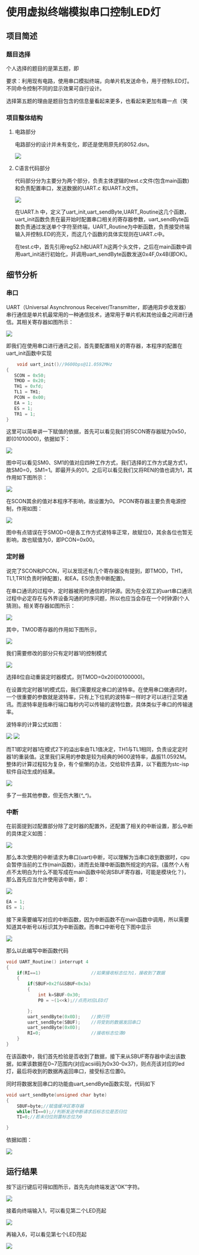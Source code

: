 # 使用虚拟终端模拟串口控制LED灯
## 项目简述
### 题目选择
个人选择的题目的是第五题，即

要求：利用现有电路，使用串口模拟终端，向单片机发送命令，用于控制LED灯。不同命令控制不同的显示效果可自行设计。

选择第五题的理由是题目包含的信息量看起来更多，也看起来更加有趣一点（笑
### 项目整体结构
1. 电路部分

   电路部分的设计并未有变化，即还是使用原先的8052.dsn。

   <img src="./8052.png">
2. C语言代码部分
   
   代码部分分为主要分为两个部分，负责主体逻辑的test.c文件(包含main函数)和负责配置串口，发送数据的UART.c 和UART.h文件。

   <img src="./代码部分.png">

   在UART.h 中，定义了uart_init,uart_sendByte,UART_Routine这几个函数，uart_init函数负责在最开始时配置串口相关的寄存器参数，uart_sendByte函数负责通过发送单个字符至终端，UART_Routine为中断函数，负责接受终端输入并控制LED的亮灭，而这几个函数的具体实现则在UART.c中。

   在test.c中，首先引用reg52.h和UART.h这两个头文件，之后在main函数中调用uart_init进行初始化，并调用uart_sendByte函数发送0x4F,0x4B(即OK)。
## 细节分析
### 串口
UART（Universal Asynchronous Receiver/Transmitter，即通用异步收发器）串行通信是单片机最常用的一种通信技术，通常用于单片机和其他设备之间进行通信。其相关寄存器如图所示：

<img src="寄存器.png">

即我们在使用串口进行通讯之前，首先要配置相关的寄存器，本程序的配置在uart_init函数中实现
```c
	void uart_init()//9600bps@11.0592MHz
{
   SCON = 0x50;
   TMOD = 0x20;
   TH1 = 0xfd;
   TL1 = TH1;
   PCON = 0x00;
   EA = 1;
   ES = 1;
   TR1 = 1;
}
```

这里可以简单讲一下赋值的依据，首先可以看见我们将SCON寄存器赋为0x50，即(01010000)，依据如下：

<img src="SCON.png">

图中可以看见SM0、SM1的值对应四种工作方式，我们选择的工作方式是方式1，故SM0=0，SM1=1。即最开头的01，之后可以看见我们又将REN的值也调为1，其作用如下图所示：

<img src="REN.png">

在SCON其余的值对本程序不影响，故设置为0。
PCON寄存器主要负责电源控制，作用如图：

<img src="PCON.png">

图中有点错误在于SMOD=0是各工作方式波特率正常，故赋位0，其余各位也暂无影响，故也赋值为0，即PCON=0x00。

### 定时器
说完了SCON和PCON，可以发现还有几个寄存器没有提到，即TMOD，TH1，TL1,TR1(负责时钟配置)，和EA，ES(负责中断配置)。

在串口通讯的过程中，定时器被用作通信的时钟源。因为在全双工的uart串口通讯过程中必定存在与外界设备沟通的时序问题，所以也应当会存在一个时钟源(个人猜测)。相关寄存器如图所示：

<img src="定时器.png">

其中，TMOD寄存器的作用如下图所示，

<img src="TMOD.png">

我们需要修改的部分只有定时器1的控制模式

<img src="TMOD45.png">

选择8位自动重装定时器模式，则TMOD=0x20(00100000)。

在设置完定时器1的模式后，我们需要规定串口的波特率。在使用串口做通讯时，一个很重要的参数就是波特率，只有上下位机的波特率一样时才可以进行正常通讯。而波特率是指串行端口每秒内可以传输的波特位数，具体类似于串口的传输速率。

波特率的计算公式如图：

<img src="波特率.png">
<img src="溢出速率.png">

而T1即定时器1在模式2下的溢出率由TL1值决定，TH1与TL1相同，负责设定定时器1的重装值。这里我们采用的参数是较为经典的9600波特率，晶振11.0592M。整体的计算过程较为复杂，有个偷懒的办法，交给软件去算，以下截图为stc-isp软件自动生成的结果。

<img src="stc.png">

多了一些其他参数，但无伤大雅(*^_^*)。

### 中断
在前面提到过配置部分除了定时器的配置外，还配置了相关的中断设置，那么中断的具体定义如图：

<img src="中断.png">

那么本次使用的中断请求为串口(uart)中断，可以理解为当串口收到数据时，cpu会暂停当前的工作(main函数)，进而去处理中断函数所规定的内容。(虽然个人有点不太明白为什么不能写成在main函数中轮询SBUF寄存器，可能是模块化？)，那么首先应当允许使用该中断，即：

<img src="EA.png">

```c
EA = 1;
ES = 1;
```
接下来需要编写对应的中断函数，因为中断函数不在main函数中调用，所以需要知道其中断号以标识其为中断函数。而串口中断号在下图中显示

<img src ="中断号.png">

那么以此编写中断函数代码

```c
void UART_Routine() interrupt 4
{
	if(RI==1)					//如果接收标志位为1，接收到了数据
	{
		if(SBUF>0x2f&&SBUF<0x3a)
		{
			int k=SBUF-0x30;
			P0 = ~(1<<k);//点亮对应LED灯

		};
		uart_sendByte(0x0D);	//换行符
		uart_sendByte(SBUF);	//将受到的数据发回串口
		uart_sendByte(0x0D);
		RI=0;					//接收标志位清0
	}
}
```
在该函数中，我们首先检验是否收到了数据，接下来从SBUF寄存器中读出该数据，如果该数据在0~7范围内(对应acsii码为0x30-0x37)，则点亮该对应的led灯，最后将收到的数据再返回串口，接受标志位置0。

同时将数据发回串口的功能由uart_sendByte函数实现，代码如下
```c
void uart_sendByte(unsigned char byte)
{
	SBUF=byte;//赋值缓冲区寄存器
	while(TI==0);//判断发送中断请求后标志位是否归位
	TI=0;//若未归位则置标志位为0

}
```

依据如图：

<img src="TI.png">


## 运行结果

按下运行键后可得如图所示，首先先向终端发送“OK”字符。

<img src="运行结果1.png">

接着向终端输入1，可以看见第二个LED亮起

<img src="输入1.png">

再输入6，可以看见第七个LED亮起

<img src="输入6.png">